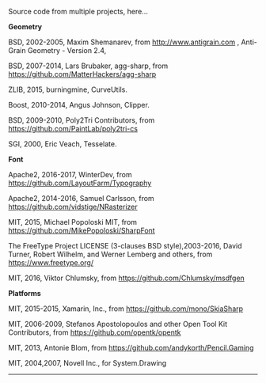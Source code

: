 Source code from multiple projects,
here...

**Geometry**

BSD, 2002-2005, Maxim Shemanarev, from http://www.antigrain.com , Anti-Grain Geometry - Version 2.4,

BSD, 2007-2014, Lars Brubaker, agg-sharp, from  https://github.com/MatterHackers/agg-sharp

ZLIB, 2015, burningmine, CurveUtils.

Boost, 2010-2014, Angus Johnson, Clipper.

BSD, 2009-2010, Poly2Tri Contributors, from https://github.com/PaintLab/poly2tri-cs

SGI, 2000, Eric Veach, Tesselate.

**Font**

Apache2, 2016-2017, WinterDev, from https://github.com/LayoutFarm/Typography

Apache2, 2014-2016, Samuel Carlsson, from https://github.com/vidstige/NRasterizer

MIT, 2015, Michael Popoloski MIT, from https://github.com/MikePopoloski/SharpFont

The FreeType Project LICENSE (3-clauses BSD style),2003-2016, David Turner, Robert Wilhelm, and Werner Lemberg and others, from https://www.freetype.org/

MIT, 2016, Viktor Chlumsky, from https://github.com/Chlumsky/msdfgen

**Platforms**

MIT, 2015-2015, Xamarin, Inc., from https://github.com/mono/SkiaSharp

MIT, 2006-2009,  Stefanos Apostolopoulos and other Open Tool Kit Contributors, from https://github.com/opentk/opentk

MIT, 2013, Antonie Blom, from  https://github.com/andykorth/Pencil.Gaming

MIT, 2004,2007, Novell Inc., for System.Drawing 


---
